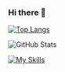 ### Hi there 👋

[![Top Langs](https://github-readme-stats.vercel.app/api/top-langs/?username=saki0411&layout=compact&langs_count=6)](https://github.com/saki0411/github-readme-stats)

![GitHub Stats](https://github-readme-stats.vercel.app/api?username=saki0411&show_icons=true)

[![My Skills](https://skillicons.dev/icons?i=swift,firebase,blender,figma,notion,ps,ai,pr,ae,unity)](https://skillicons.dev)


<!--
**saki0411/saki0411** is a ✨ _special_ ✨ repository because its `README.md` (this file) appears on your GitHub profile.

Here are some ideas to get you started:

- 🔭 I’m currently working on ...
- 🌱 I’m currently learning ...
- 👯 I’m looking to collaborate on ...
- 🤔 I’m looking for help with ...
- 💬 Ask me about ...
- 📫 How to reach me: ...
- 😄 Pronouns: ...
- ⚡ Fun fact: ...
-->
